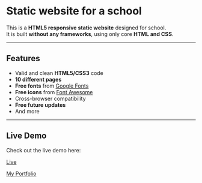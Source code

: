 # Static website for a school

This is a **HTML5 responsive static website** designed for school.  
It is built **without any frameworks**, using only core **HTML and CSS**.  

---

## Features

- Valid and clean **HTML5/CSS3** code  
- **10 different pages**  
- **Free fonts** from [Google Fonts](https://fonts.google.com/)  
- **Free icons** from [Font Awesome](https://fontawesome.com/)  
- Cross-browser compatibility  
- **Free future updates**  
- And more  

---

## Live Demo

Check out the live demo here:  

[Live](https://omsaiinternational.netlify.app/)

[My Portfolio](https://ajeetverma.netlify.app/)

